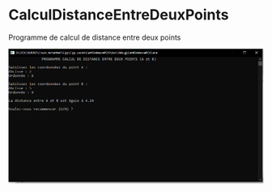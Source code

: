 # CalculDistanceEntreDeuxPoints
Programme de calcul de distance entre deux points

![alt text](img/execution.png)
